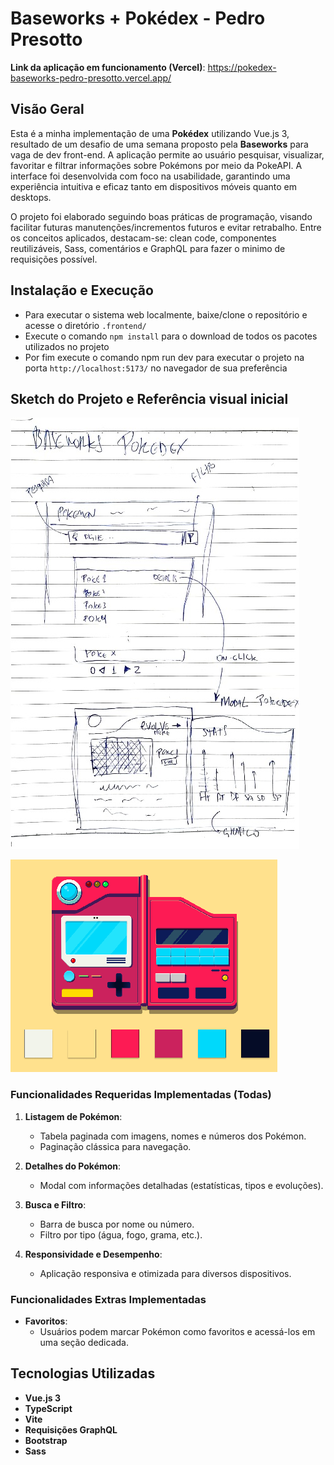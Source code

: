 # Baseworks + Pokédex - Pedro Presotto

**Link da aplicação em funcionamento (Vercel)**: https://pokedex-baseworks-pedro-presotto.vercel.app/

## Visão Geral

Esta é a minha implementação de uma **Pokédex** utilizando Vue.js 3, resultado de um desafio de uma semana proposto pela **Baseworks** para vaga de dev front-end. A aplicação permite ao usuário pesquisar, visualizar, favoritar e filtrar informações sobre Pokémons por meio da PokeAPI. A interface foi desenvolvida com foco na usabilidade, garantindo uma experiência intuitiva e eficaz tanto em dispositivos móveis quanto em desktops.

O projeto foi elaborado seguindo boas práticas de programação, visando facilitar futuras manutenções/incrementos futuros e evitar retrabalho. Entre os conceitos aplicados, destacam-se: clean code, componentes reutilizáveis, Sass, comentários e GraphQL para fazer o minimo de requisições possível.

## Instalação e Execução

- Para executar o sistema web localmente, baixe/clone o repositório e acesse o diretório `.frontend/`
- Execute o comando `npm install` para o download de todos os pacotes utilizados no projeto
- Por fim execute o comando npm run dev para executar o projeto na porta `http://localhost:5173/` no navegador de sua preferência

## Sketch do Projeto e Referência visual inicial

![Sketch](./assets/Sketch.jpeg)

![Reference](./assets/Reference.png)

### Funcionalidades Requeridas Implementadas (Todas)

1. **Listagem de Pokémon**:

   - Tabela paginada com imagens, nomes e números dos Pokémon.
   - Paginação clássica para navegação.

2. **Detalhes do Pokémon**:

   - Modal com informações detalhadas (estatísticas, tipos e evoluções).

3. **Busca e Filtro**:

   - Barra de busca por nome ou número.
   - Filtro por tipo (água, fogo, grama, etc.).

4. **Responsividade e Desempenho**:
   - Aplicação responsiva e otimizada para diversos dispositivos.

### Funcionalidades Extras Implementadas

- **Favoritos**:
  - Usuários podem marcar Pokémon como favoritos e acessá-los em uma seção dedicada.

## Tecnologias Utilizadas

- **Vue.js 3**
- **TypeScript**
- **Vite**
- **Requisições GraphQL**
- **Bootstrap**
- **Sass**
